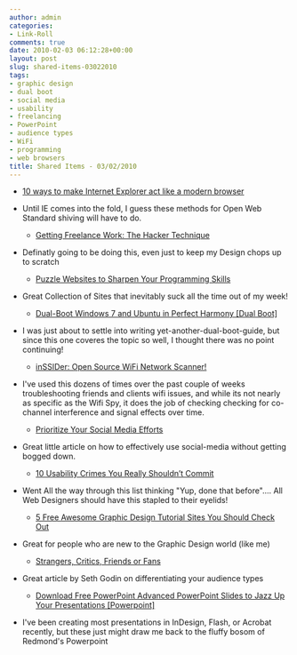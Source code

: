 ```yaml
---
author: admin
categories:
- Link-Roll
comments: true
date: 2010-02-03 06:12:28+00:00
layout: post
slug: shared-items-03022010
tags:
- graphic design
- dual boot
- social media
- usability
- freelancing
- PowerPoint
- audience types
- WiFi
- programming
- web browsers
title: Shared Items - 03/02/2010
---
```



  * [10 ways to make Internet Explorer act like a modern browser](http://www.catswhocode.com/blog/10-ways-to-make-internet-explorer-act-like-a-modern-browser)

- Until IE comes into the fold, I guess these methods for Open Web Standard shiving will have to do.
  * [Getting Freelance Work: The Hacker Technique](http://feedproxy.google.com/~r/FreelanceSwitch/~3/srVkNwkIeOc/)

- Definatly going to be doing this, even just to keep my Design chops up to scratch
  * [Puzzle Websites to Sharpen Your Programming Skills](http://sixrevisions.com/resources/10-puzzle-websites-to-sharpen-your-programming-skills/)

- Great Collection of Sites that inevitably suck all the time out of my week!
  * [Dual-Boot Windows 7 and Ubuntu in Perfect Harmony [Dual Boot]](http://feeds.gawker.com/~r/lifehacker/full/~3/jh-EAd8oN1o/dual+boot-windows-7-and-ubuntu-in-perfect-harmony)

- I was just about to settle into writing yet-another-dual-boot-guide, but since this one coveres the topic so well, I thought there was no point continuing!
  * [inSSIDer: Open Source WiFi Network Scanner!](http://feedproxy.google.com/~r/PenTestIT/~3/T2H6shQ9nIY/)

- I've used this dozens of times over the past couple of weeks troubleshooting friends and clients wifi issues, and while its not nearly as specific as the Wifi Spy, it does the job of checking checking for co-channel interference and signal effects over time.
  * [Prioritize Your Social Media Efforts](http://feedproxy.google.com/~r/chrisbrogandotcom/~3/9C8xHQE6pY4/)

- Great little article on how to effectively use social-media without getting bogged down.
  * [10 Usability Crimes You Really Shouldn’t Commit](http://line25.com/articles/10-usability-crimes-you-really-shouldnt-commit)

- Went All the way through this list thinking "Yup, done that before".... All Web Designers should have this stapled to their eyelids!
  * [5 Free Awesome Graphic Design Tutorial Sites You Should Check Out](http://feedproxy.google.com/~r/Makeuseof/~3/oGp1IOFmIJs/)

- Great for people who are new to the Graphic Design world (like me)
  * [Strangers, Critics, Friends or Fans](http://feedproxy.google.com/~r/typepad/sethsmainblog/~3/AAy8EI9rw0A/strangers-critics-friends-or-fans.html)

- Great article by Seth Godin on differentiating your audience types
  * [Download Free PowerPoint Advanced PowerPoint Slides to Jazz Up Your  Presentations [Powerpoint]](http://feeds.gawker.com/~r/lifehacker/full/~3/UcdS0_cieyM/download-free-powerpoint-advanced-powerpoint-slides-to-jazz-up-your-presentations)

- I've been creating most presentations in InDesign, Flash, or Acrobat recently, but these just might draw me back to the fluffy bosom of Redmond's Powerpoint
